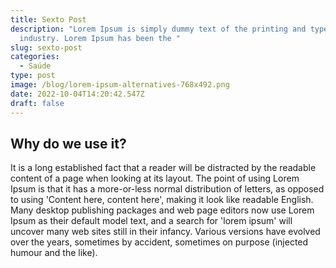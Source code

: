```yaml
---
title: Sexto Post
description: "Lorem Ipsum is simply dummy text of the printing and typesetting
  industry. Lorem Ipsum has been the "
slug: sexto-post
categories:
  - Saúde
type: post
image: /blog/lorem-ipsum-alternatives-768x492.png
date: 2022-10-04T14:20:42.547Z
draft: false
---
```

## Why do we use it?

It is a long established fact that a reader will be distracted by the readable content of a page when looking at its layout. The point of using Lorem Ipsum is that it has a more-or-less normal distribution of letters, as opposed to using 'Content here, content here', making it look like readable English. Many desktop publishing packages and web page editors now use Lorem Ipsum as their default model text, and a search for 'lorem ipsum' will uncover many web sites still in their infancy. Various versions have evolved over the years, sometimes by accident, sometimes on purpose (injected humour and the like).